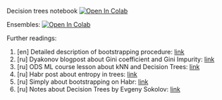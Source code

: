 Decision trees notebook
[![Open In Colab](https://colab.research.google.com/assets/colab-badge.svg)](https://colab.research.google.com/github/girafe-ai/ml-mipt/blob/basic_f20/week0_06_trees_and_ensembles/week0_06_decision_trees.ipynb)

Ensembles:
[![Open In Colab](https://colab.research.google.com/assets/colab-badge.svg)](https://colab.research.google.com/github/girafe-ai/ml-mipt/blob/basic_f20/week0_06_trees_and_ensembles/week0_06_ensembles.ipynb)


Further readings:

1. [en] Detailed description of bootstrapping procedure: [link](http://www.math.ntu.edu.tw/~hchen/teaching/LargeSample/notes/notebootstrap.pdf)
2. [ru] Dyakonov blogpost about Gini coefficient and Gini Impurity: [link](https://dyakonov.org/2015/12/15/знакомьтесь-джини/)
3. [ru] ODS ML course lesson about kNN and Decision Trees: [link](https://habr.com/ru/company/ods/blog/322534)
4. [ru] Habr post about entropy in trees: [link](https://habr.com/ru/post/171759/)
5. [ru] Simply about bootstrapping on Habr: [link](https://habr.com/ru/post/192000/)
6. [ru] Notes about Decision Trees by Evgeny Sokolov: [link](https://github.com/esokolov/ml-course-hse/blob/master/2018-fall/lecture-notes/lecture07-trees.pdf)
